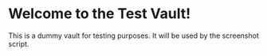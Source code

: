 # Welcome to the Test Vault!

This is a dummy vault for testing purposes.
It will be used by the screenshot script.
